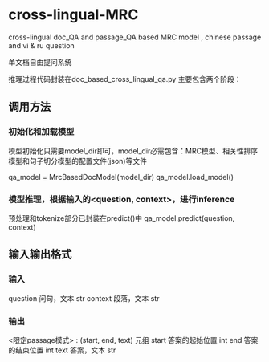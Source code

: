 # cross-lingual-MRC
cross-lingual doc_QA and passage_QA based MRC model , chinese passage and  vi &amp; ru question

单文档自由提问系统                                                                                                                                                          

推理过程代码封装在doc_based_cross_lingual_qa.py
主要包含两个阶段：

## 调用方法

### 初始化和加载模型
模型初始化只需要model_dir即可，model_dir必需包含：MRC模型、相关性排序模型和句子切分模型的配置文件(json)等文件

qa_model = MrcBasedDocModel(model_dir)
qa_model.load_model()

### 模型推理，根据输入的<question, context>，进行inference
预处理和tokenize部分已封装在predict()中
qa_model.predict(question, context)

## 输入输出格式

### 输入
question    问句，文本  str
context 段落，文本  str

### 输出
<限定passage模式> : (start, end, text)  元组
start   答案的起始位置  int
end 答案的结束位置  int
text    答案，文本  str

